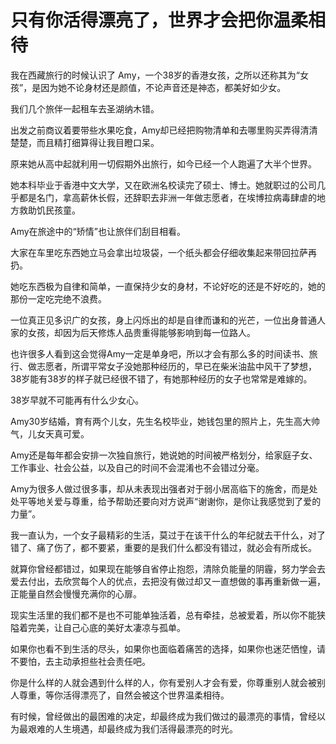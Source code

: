 # 只有你活得漂亮了，世界才会把你温柔相待

我在西藏旅行的时候认识了 Amy，一个38岁的香港女孩，之所以还称其为“女孩”，是因为她不论身材还是颜值，不论声音还是神态，都美好如少女。 

我们几个旅伴一起租车去圣湖纳木错。 

出发之前商议着要带些水果吃食，Amy却已经把购物清单和去哪里购买弄得清清楚楚，而且精打细算得让我目瞪口呆。 

原来她从高中起就利用一切假期外出旅行，如今已经一个人跑遍了大半个世界。 

她本科毕业于香港中文大学，又在欧洲名校读完了硕士、博士。她就职过的公司几乎都是名门，拿高薪休长假，还辞职去非洲一年做志愿者，在埃博拉病毒肆虐的地方救助饥民孩童。 

Amy在旅途中的“矫情”也让旅伴们刮目相看。 

大家在车里吃东西她立马会拿出垃圾袋，一个纸头都会仔细收集起来带回拉萨再扔。 

她吃东西极为自律和简单，一直保持少女的身材，不论好吃的还是不好吃的，她的那份一定吃完绝不浪费。 

一位真正见多识广的女孩，身上闪烁出的却是自律而谦和的光芒，一位出身普通人家的女孩，却因为后天修炼人品贵重得能够影响到每一位路人。 

也许很多人看到这会觉得Amy一定是单身吧，所以才会有那么多的时间读书、旅行、做志愿者，所谓平常女子没她那种经历的，早已在柴米油盐中风干了梦想，38岁能有38岁的样子就已经很不错了，有她那种经历的女子也常常是难嫁的。 

38岁早就不可能再有什么少女心。 

Amy30岁结婚，育有两个儿女，先生名校毕业，她钱包里的照片上，先生高大帅气，儿女天真可爱。 

Amy还是每年都会安排一次独自旅行，她说她的时间被严格划分，给家庭子女、工作事业、社会公益，以及自己的时间不会混淆也不会错过分毫。 

Amy为很多人做过很多事，却从未表现出强者对于弱小居高临下的施舍，而是处处平等地关爱与尊重，给予帮助还要向对方说声“谢谢你，是你让我感觉到了爱的力量”。 

我一直认为，一个女子最精彩的生活，莫过于在该干什么的年纪就去干什么，对了错了、痛了伤了，都不要紧，重要的是我们什么都没有错过，就必会有所成长。 

就算你曾经都错过，如果现在能够自省停止抱怨，清除负能量的阴霾，努力学会去爱去付出，去欣赏每个人的优点，去把没有做过却又一直想做的事再重新做一遍，正能量自然会慢慢充满你的心扉。 

现实生活里的我们都不是也不可能单独活着，总有牵挂，总被爱着，所以你不能狭隘着完美，让自己心底的美好太凄凉与孤单。 

如果你也看不到生活的尽头，如果你也面临着痛苦的选择，如果你也迷茫恓惶，请不要怕，去主动承担些社会责任吧。 

你是什么样的人就会遇到什么样的人，你有爱别人才会有爱，你尊重别人就会被别人尊重，等你活得漂亮了，自然会被这个世界温柔相待。 

有时候，曾经做出的最困难的决定，却最终成为我们做过的最漂亮的事情，曾经以为最艰难的人生境遇，却最终成为我们活得最漂亮的时光。
